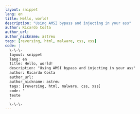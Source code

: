 ```yaml
---
layout: snippet
lang: en
title: Hello, world!
description: "Using AMSI bypass and injecting in your ass"
author: Ricardo Costa
author_url:
author_nickname: astreu
tags: [reversing, html, malware, css, xss]
code: |
  \-\-\-
  layout: snippet
  lang: en
  title: Hello, world!
  description: "Using AMSI bypass and injecting in your ass"
  author: Ricardo Costa
  author_url:
  author_nickname: astreu
  tags: [reversing, html, malware, css, xss]
  code: "
  teste
  "
  \-\-\-
---
```


